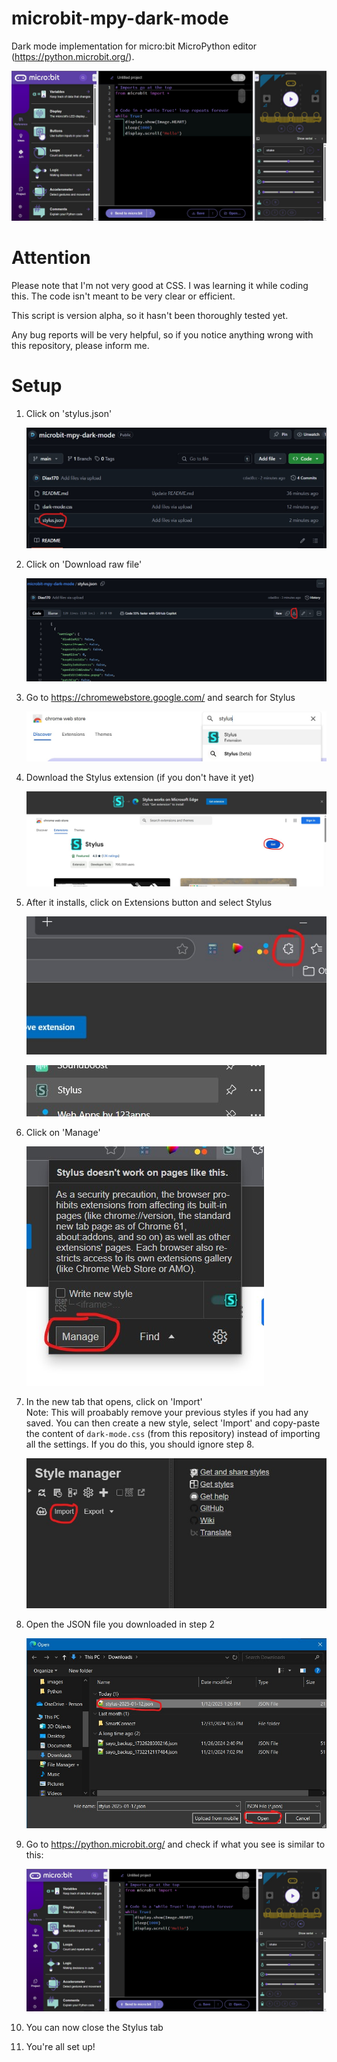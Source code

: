 # microbit-mpy-dark-mode
Dark mode implementation for micro:bit MicroPython editor (https://python.microbit.org/).

![Preview](images/demo.jpg)

# Attention
Please note that I'm not very good at CSS. I was learning it while coding this. The code isn't meant to be very clear or efficient.

This script is version alpha, so it hasn't been thoroughly tested yet.

Any bug reports will be very helpful, so if you notice anything wrong with this repository, please inform me.

# Setup
1. Click on 'stylus.json'
   
    ![Step 1](images/step1.jpg)
   
2. Click on 'Download raw file'
   
    ![Step 2](images/step2.jpg)
   
3. Go to https://chromewebstore.google.com/ and search for Stylus
   
    ![Step 3](images/step3.jpg)

4. Download the Stylus extension (if you don't have it yet)
   
    ![Step 4](images/step4.jpg)

5. After it installs, click on Extensions button and select Stylus
    
    ![Step 5](images/step5.jpg)
   
    ![Step 5-1](images/step5-1.jpg)

6. Click on 'Manage'
    
    ![Step 6](images/step6.jpg)

7. In the new tab that opens, click on 'Import'\
    Note: This will proabably remove your previous styles if you had any saved.
    You can then create a new style, select 'Import' and copy-paste the content of `dark-mode.css` (from this repository) instead of importing all the settings.
    If you do this, you should ignore step 8.
    
    ![Step 7](images/step7.jpg)

8. Open the JSON file you downloaded in step 2
    
    ![Step 8](images/step8.jpg)

9. Go to https://python.microbit.org/ and check if what you see is similar to this:
    
    ![Preview](images/demo.jpg)

10. You can now close the Stylus tab
    
11. You're all set up!
